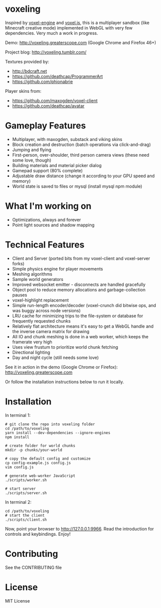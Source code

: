 voxeling
====

Inspired by [voxel-engine](https://github.com/maxogden/voxel-engine) and [voxel.js](http://voxeljs.com), this is a multiplayer sandbox (like Minecraft creative mode) implemented in WebGL with very few dependencies. Very much a work in progress.

Demo: http://voxeling.greaterscope.com (Google Chrome and Firefox 46+)

Project blog: http://voxeling.tumblr.com/

Textures provided by:

* http://bdcraft.net
* https://github.com/deathcap/ProgrammerArt
* https://github.com/phionabrie

Player skins from:

* https://github.com/maxogden/voxel-client
* https://github.com/deathcap/avatar


Gameplay Features
====

* Multiplayer, with maxogden, substack and viking skins
* Block creation and destruction (batch operations via click-and-drag)
* Jumping and flying
* First-person, over-shoulder, third person camera views (these need some love, though)
* Building materials and material picker dialog
* Gamepad support (80% complete)
* Adjustable draw distance (change it according to your GPU speed and memory)
* World state is saved to files or mysql (install mysql npm module)


What I'm working on
====

* Optimizations, always and forever
* Point light sources and shadow mapping


Technical Features
====

* Client and Server (ported bits from my voxel-client and voxel-server forks)
* Simple physics engine for player movements
* Meshing algorithms
* Sample world generators
* Improved websocket emitter - disconnects are handled gracefully
* Object pool to reduce memory allocations and garbage-collection pauses
* voxel-highlight replacement
* Simple run-length encoder/decoder (voxel-crunch did bitwise ops, and was buggy across node versions)
* LRU cache for minimizing trips to the file-system or database for frequently requested chunks
* Relatively flat architecture means it's easy to get a WebGL handle and the inverse camera matrix for drawing
* All IO and chunk meshing is done in a web worker, which keeps the framerate very high
* Uses view frustum to prioritize world chunk fetching
* Directional lighting
* Day and night cycle (still needs some love)

See it in action in the demo (Google Chrome or Firefox): http://voxeling.greaterscope.com

Or follow the installation instructions below to run it locally.


Installation
====

In terminal 1:

```
# git clone the repo into voxeling folder
cd /path/to/voxeling
yarn install --dev-dependencies --ignore-engines
npm install

# create folder for world chunks
mkdir -p chunks/your-world

# copy the default config and customize
cp config-example.js config.js
vim config.js

# generate web-worker JavaScript
./scripts/worker.sh

# start server
./scripts/server.sh
```

In terminal 2:

```
cd /path/to/voxeling
# start the client
./scripts/client.sh
```

Now, point your browser to http://127.0.0.1:9966. Read the introduction for controls and keybindings. Enjoy!


Contributing
====

See the CONTRIBUTING file


License
====

MIT License
